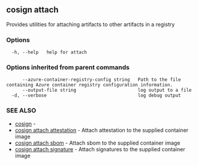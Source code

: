 ## cosign attach

Provides utilities for attaching artifacts to other artifacts in a registry

### Options

```
  -h, --help   help for attach
```

### Options inherited from parent commands

```
      --azure-container-registry-config string   Path to the file containing Azure container registry configuration information.
      --output-file string                       log output to a file
  -d, --verbose                                  log debug output
```

### SEE ALSO

* [cosign](cosign.md)	 - 
* [cosign attach attestation](cosign_attach_attestation.md)	 - Attach attestation to the supplied container image
* [cosign attach sbom](cosign_attach_sbom.md)	 - Attach sbom to the supplied container image
* [cosign attach signature](cosign_attach_signature.md)	 - Attach signatures to the supplied container image

